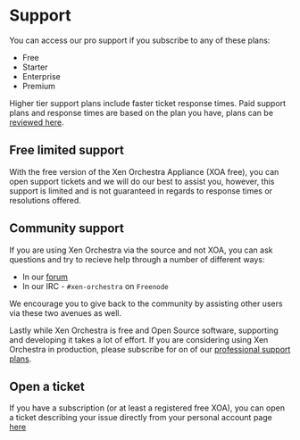 # Support

You can access our pro support if you subscribe to any of these plans:

* Free  
* Starter
* Enterprise
* Premium

Higher tier support plans include faster ticket response times. Paid support plans and response times are based on the plan you have, plans can be [reviewed here](https://xen-orchestra.com/#!/xo-pricing).

## Free limited support

With the free version of the Xen Orchestra Appliance (XOA free), you can open support tickets and we will do our best to assist you, however, this support is limited and is not guaranteed in regards to response times or resolutions offered.

## Community support

If you are using Xen Orchestra via the source and not XOA, you can ask questions and try to recieve help through a number of different ways:

* In our [forum](https://xcp-ng.org/forum/category/12/xen-orchestra)
* In our IRC - `#xen-orchestra` on `Freenode`

We encourage you to give back to the community by assisting other users via these two avenues as well.

Lastly while Xen Orchestra is free and Open Source software, supporting and developing it takes a lot of effort. If you are considering using Xen Orchestra in production, please subscribe for on of our [professional support plans](https://xen-orchestra.com/#!/xo-pricing). 

## Open a ticket

If you have a subscription (or at least a registered free XOA), you can open a ticket describing your issue directly from your personal account page [here](https://xen-orchestra.com/#!/member/support)
